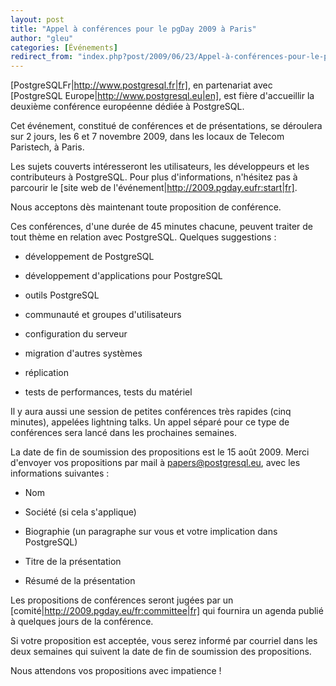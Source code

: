 ```yaml
---
layout: post
title: "Appel à conférences pour le pgDay 2009 à Paris"
author: "gleu"
categories: [Événements]
redirect_from: "index.php?post/2009/06/23/Appel-à-conférences-pour-le-pgDay-2009-à-Paris"
---
```





<!--more-->


[PostgreSQLFr|http://www.postgresql.fr|fr], en partenariat avec [PostgreSQL Europe|http://www.postgresql.eu|en], est fière d'accueillir la deuxième conférence européenne dédiée à PostgreSQL.



Cet événement, constitué de conférences et de présentations, se déroulera sur 2 jours, les 6 et 7 novembre 2009, dans les locaux de Telecom Paristech, à Paris.



Les sujets couverts intéresseront les utilisateurs, les développeurs et les contributeurs à PostgreSQL. Pour plus d'informations, n'hésitez pas à parcourir le [site web de l'événement|http://2009.pgday.eufr:start|fr].



Nous acceptons dès maintenant toute proposition de conférence.



Ces conférences, d'une durée de 45 minutes chacune, peuvent traiter de tout thème en relation avec PostgreSQL. Quelques suggestions :



* développement de PostgreSQL

* développement d'applications pour PostgreSQL

* outils PostgreSQL

* communauté et groupes d'utilisateurs

* configuration du serveur

* migration d'autres systèmes

* réplication

* tests de performances, tests du matériel



Il y aura aussi une session de petites conférences très rapides (cinq minutes), appelées lightning talks. Un appel séparé pour ce type de conférences sera lancé dans les prochaines semaines.



La date de fin de soumission des propositions est le 15 août 2009. Merci d'envoyer vos propositions par mail à papers@postgresql.eu, avec les informations suivantes :



* Nom

* Société (si cela s'applique)

* Biographie (un paragraphe sur vous et votre implication dans PostgreSQL)

* Titre de la présentation

* Résumé de la présentation



Les propositions de conférences seront jugées par un [comité|http://2009.pgday.eu/fr:committee|fr] qui fournira un agenda publié à quelques jours de la conférence.



Si votre proposition est acceptée, vous serez informé par courriel dans les deux semaines qui suivent la date de fin de soumission des propositions.



Nous attendons vos propositions avec impatience !